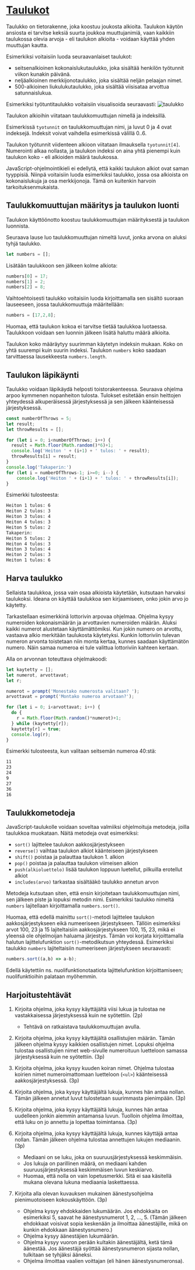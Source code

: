 # [Taulukot](https://developer.mozilla.org/en-US/docs/Web/JavaScript/Reference/Global_Objects/Array)

Taulukko on tietorakenne, joka koostuu joukosta alkioita. Taulukon käytön ansiosta ei tarvitse keksiä suurta joukkoa muuttujanimiä, vaan kaikkiin taulukossa olevia arvoja - eli taulukon alkioita - voidaan käyttää yhden muuttujan kautta.

Esimerkiksi voitaisiin luoda seuraavanlaiset taulukot:

- seitsenalkioinen kokonaislukutaulukko, joka sisältää henkilön työtunnit viikon kunakin päivänä.
- neljäalkioinen merkkijonotaulukko, joka sisältää neljän pelaajan nimet.
- 500-alkioinen liukulukutaulukko, joka sisältää viisisataa arvottua satunnaislukua.

Esimerkiksi työtuntitaulukko voitaisiin visualisoida seuraavasti:
![taulukko](img/taulukko.png)

Taulukon alkioihin viitataan taulukkomuuttujan nimellä ja indeksillä.

Esimerkissä `tyotunnit` on taulukkomuuttujan nimi, ja luvut 0 ja 4 ovat indeksejä. Indeksit voivat vaihdella esimerkissä välillä 0..6.

Taulukon työtunnit viidenteen alkioon viitataan ilmauksella `tyotunnit[4]`. Numerointi alkaa nollasta, ja taulukon indeksi on aina yhtä pienempi kuin taulukon koko - eli alkioiden määrä taulukossa.

JavaScript-ohjelmointikieli ei edellytä, että kaikki taulukon alkiot ovat saman tyyppisiä. Niinpä voitaisiin luoda esimerkiksi taulukko, jossa osa alkioista on kokonaislukuja ja osa merkkijonoja. Tämä on kuitenkin harvoin tarkoituksenmukaista.

## Taulukkomuuttujan määritys ja taulukon luonti

Taulukon käyttöönotto koostuu taulukkomuuttujan määrityksestä ja taulukon luonnista.

Seuraava lause luo taulukkomuuttujan nimeltä luvut, jonka arvona on aluksi tyhjä taulukko.

```javascript
let numbers = [];
```

Lisätään taulukkoon sen jälkeen kolme alkiota:

```javascript
numbers[0] = 17;
numbers[1] = 2;
numbers[2] = 8;
```        

Vaihtoehtoisesti taulukko voitaisiin luoda kirjoittamalla sen
sisältö suoraan lauseeseen, jossa taulukkomuuttuja määritellään:

```javascript
numbers = [17,2,8];
```    

Huomaa, että taulukon kokoa ei tarvitse tietää taulukkoa luotaessa. Taulukkoon voidaan sen luonnin jälkeen lisätä haluttu määrä alkioita.

Taulukon koko määräytyy suurimman käytetyn indeksin mukaan. Koko on yhtä suurempi kuin suurin indeksi. Taulukon `numbers` koko saadaan tarvittaessa lausekkeesta `numbers.length`.

## Taulukon läpikäynti

Taulukko voidaan läpikäydä helposti toistorakenteessa. Seuraava ohjelma arpoo kymmenen nopanheiton tulosta. Tulokset esitetään ensin heittojen yhteydessä alkuperäisessä järjestyksessä ja sen jälkeen käänteisessä järjestyksessä.

```javascript
const numberOfThrows = 5;
let result;
let throwResults = [];

for (let i = 0; i<numberOfThrows; i++) {
  result = Math.floor(Math.random()*6)+1;
  console.log('Heiton ' + (i+1) + ' tulos: ' + result);
  throwResults[i] = result;
}
console.log('Takaperin:')
for (let i = numberOfThrows-1; i>=0; i--) {
    console.log('Heiton ' + (i+1) + ' tulos: ' + throwResults[i]);
}
```

Esimerkki tulosteesta:

```txt
Heiton 1 tulos: 6
Heiton 2 tulos: 3
Heiton 3 tulos: 4
Heiton 4 tulos: 3
Heiton 5 tulos: 2
Takaperin:
Heiton 5 tulos: 2
Heiton 4 tulos: 3
Heiton 3 tulos: 4
Heiton 2 tulos: 3
Heiton 1 tulos: 6
```

## Harva taulukko

Sellaista taulukkoa, jossa vain osaa alkioista käytetään, kutsutaan harvaksi taulukoksi. Ideana on käyttää taulukkoa sen kirjaamiseen, onko jokin arvo jo käytetty.

Tarkastellaan esimerkkinä lottorivin arpovaa ohjelmaa. Ohjelma kysyy numeroiden kokonaismäärän ja arvottavien numeroiden määrän. Aluksi kaikki numerot alustetaan käyttämättömiksi. Kun jokin numero on arvottu, vastaava alkio merkitään taulukosta käytetyksi. Kunkin lottoriviin tulevan numeron arvonta toistetaan niin monta kertaa, kunnes saadaan käyttämätön numero. Näin samaa numeroa ei tule valittua lottoriviin kahteen kertaan.

Alla on arvonnan toteuttava ohjelmakoodi:

```javascript
let kaytetty = [];
let numerot, arvottavat;
let r;

numerot = prompt('Monestako numerosta valitaan? ');
arvottavat = prompt('Montako numeroa arvotaan?');

for (let i = 0; i<arvottavat; i++) {
  do {
    r = Math.floor(Math.random()*numerot)+1;
  } while (kaytetty[r]);
  kaytetty[r] = true;
  console.log(r);
}
```

Esimerkki tulosteesta, kun valitaan seitsemän numeroa 40:stä:

```txt
11
23
24
9
27
36
16
```

## Taulukkometodeja

JavaScript-taulukolle voidaan soveltaa valmiiksi ohjelmoituja metodeja, joilla taulukkoa muokataan. Näitä metodeja ovat esimerkiksi:

- `sort()`	lajittelee taulukon aakkosjärjestykseen
- `reverse()`	vaihtaa taulukon alkiot käänteiseen 	järjestykseen
- `shift()`	poistaa ja palauttaa taulukon 1. alkion
- `pop()`	poistaa ja palauttaa taulukon viimeisen 	alkion
- `push(alkioluettelo)`	lisää taulukon loppuun luetellut, pilkuilla 	erotellut alkiot
- `includes(arvo)`      tarkastaa sisältääkö taulukko annetun arvon

Metodeja kutsutaan siten, että ensin kirjoitetaan taulukkomuuttujan nimi, sen jälkeen piste ja lopuksi metodin nimi. Esimerkiksi taulukko nimeltä `numbers` lajitellaan kirjoittamalla `numbers.sort()`.

Huomaa, että edellä mainittu `sort()`-metodi lajittelee taulukon aakkosjärjestykseen eikä numeeriseen järjestykseen. Tällöin esimerkiksi arvot 100, 23 ja 15 lajiteltaisiin aakkosjärjestykseen 100, 15, 23, mikä ei yleensä ole ohjelmoijan haluama järjestys. Tämän voi korjata kirjoittamalla halutun lajittelufunktion `sort()`-metodikutsun yhteydessä. Esimerkiksi taulukko `numbers` lajiteltaisiin numeeriseen järjestykseen seuraavasti:

```js
numbers.sort((a,b) => a-b);
```

Edellä käytettiin ns. nuolifunktionotaatiota lajittelufunktion kirjoittamiseen; nuolifunktioihin palataan myöhemmin.

## Harjoitustehtävät

1. Kirjoita ohjelma, joka kysyy käyttäjältä viisi lukua ja tulostaa ne vastakkaisessa järjestyksessä kuin ne syötettiin. (2p)

     - Tehtävä on ratkaistava taulukkomuuttujan avulla.

2. Kirjoita ohjelma, joka kysyy käyttäjältä osallistujien määrän. Tämän jälkeen ohjelma kysyy kaikkien osallistujen nimet.
Lopuksi ohjelma tulostaa osallistujien nimet web-sivulle numeroituun luetteloon samassa järjestyksessä kuin ne syötettiin. (3p)

3. Kirjoita ohjelma, joka kysyy kuuden koiran nimet.
Ohjelma tulostaa koirien nimet numeroimattomaan luetteloon (`<ul>`) käänteisessä aakkosjärjestyksessä. (3p)

4. Kirjoita ohjelma, joka kysyy käyttäjältä lukuja, kunnes hän antaa nollan. Tämän jälkeen annetut luvut tulostetaan suurimmasta pienimpään. (3p)

5. Kirjoita ohjelma, joka kysyy käyttäjältä lukuja, kunnes hän antaa uudelleen jonkin aiemmin antamansa luvun. Tuolloin ohjelma ilmoittaa, että luku on jo annettu ja lopettaa toimintansa. (3p)

6. Kirjoita ohjelma, joka kysyy käyttäjältä lukuja, kunnes käyttäjä antaa nollan. Tämän jälkeen ohjelma tulostaa annettujen lukujen mediaanin. (3p)
   
     - Mediaani on se luku, joka on suuruusjärjestyksessä keskimmäisin.
     - Jos lukuja on parillinen määrä, on mediaani kahden suuruusjärjestyksessä keskimmäisen luvun keskiarvo.
     - Huomaa, että nolla on vain lopetusmerkki. Sitä ei saa käsitellä mukana olevana lukuna mediaania laskettaessa.
     
7. Kirjoita alla olevan kuvauksen mukainen äänestysohjelma pienimuotoiseen kokouskäyttöön. (3p)
    - Ohjelma kysyy ehdokkaiden lukumäärän. Jos ehdokkaita on esimerkiksi 5, saavat he äänestysnumerot 1, 2, ..., 5. (Tämän jälkeen ehdokkaat voisivat sopia keskenään ja ilmoittaa äänestäjille, mikä on kunkin ehdokkaan äänestysnumero.)
    - Ohjelma kysyy äänestäjien lukumäärän.
    - Ohjelma kysyy vuoron perään kultakin äänestäjältä, ketä tämä äänestää. Jos äänestäjä syöttää äänestysnumeron sijasta nollan, tulkitaan se tyhjäksi ääneksi.
    - Ohjelma ilmoittaa vaalien voittajan (eli hänen äänestysnumeronsa).
